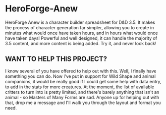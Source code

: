 HeroForge-Anew
==============
HeroForge Anew is a character builder spreadsheet for D&D 3.5. It makes the process of character generation far simpler, allowing you to create in minutes what would once have taken hours, and in hours what would once have taken days! Powerful and well designed, it can handle the majority of 3.5 content, and more content is being added. Try it, and never look back!


## WANT TO HELP THIS PROJECT?

I know several of you have offered to help out with this. Well, I finally have something you can do. Now I've put in support for Wild Shape and animal companions, it would be really good if I could get some help with data entry, to add in the stats for more creatures. At the moment, the list of available critters to turn into is pretty limited, and there's barely anything that isn't an animal - so Masters of Many Forms are sad. Anyone up for helping out with that, drop me a message and I'll walk you through the layout and format you need.
